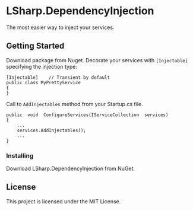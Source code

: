 # LSharp.DependencyInjection

The most easier way to inject your services.

## Getting Started

Download package from Nuget.
Decorate your services with `[Injectable]` specifying the injection type:

    [Injectable]	// Transient by default
    public class MyPrettyService
    {
    }

Call to `AddInjectables` method from your Startup.cs file.

    public  void  ConfigureServices(IServiceCollection  services)
    {
	    ...
	    services.AddInjectables();
	    ...
    }

### Installing

Download LSharp.DependencyInjection from NuGet.

## License

This project is licensed under the MIT License.
